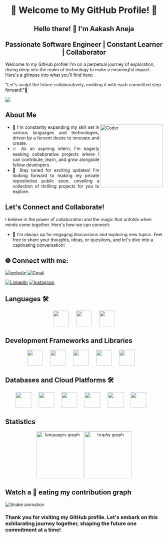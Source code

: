 <h1 align='center'> 🌟 Welcome to My GitHub Profile! 🌟 </h1>

<h2 align='center'> Hello there! 👋 I'm Aakash Aneja <br><br> Passionate Software Engineer | Constant Learner | Collaborator </h2>

Welcome to my GitHub profile! I'm on a perpetual journey of exploration, diving deep into the realm of technology to make a meaningful impact. Here's a glimpse into what you'll find here:

"Let's sculpt the future collaboratively, molding it with each committed step forward!"🚀

[![](https://visitcount.itsvg.in/api?id=Aakashaneja&label=Profile%20Views&color=10&icon=0&pretty=true)](https://visitcount.itsvg.in)


## About Me
<img align="right" width="200" alt="Coder" src='https://user-images.githubusercontent.com/74038190/212748830-4c709398-a386-4761-84d7-9e10b98fbe6e.gif'></img>
- <div style="text-align: justify">🌟 I'm constantly expanding my skill set in various languages and technologies, driven by a fervent desire to innovate and create.</div>
- <div style="text-align: justify">🔥 As an aspiring intern, I'm eagerly seeking collaborative projects where I can contribute, learn, and grow alongside fellow developers.</div>
- <div style="text-align: justify">🚀 Stay tuned for exciting updates! I'm looking forward to making my private repositories public soon, unveiling a collection of thrilling projects for you to explore.</div>


## Let's Connect and Collaborate!

I believe in the power of collaboration and the magic that unfolds when minds come together. Here's how we can connect:

- 💬 I'm always up for engaging discussions and exploring new topics. Feel free to share your thoughts, ideas, or questions, and let's dive into a captivating conversation!


## 🌐 Connect with me:
[![website](https://img.shields.io/badge/My%20Website-%231769ff.svg?logo=minutemailer&logoColor=white)]()
[![Gmail](https://img.shields.io/badge/Mail%20Me-%23EA4335.svg?logo=gmail&logoColor=white)](mailto:er.Aakashaneja07@gmail.com)

[![LinkedIn](https://img.shields.io/badge/LinkedIn-%230077B5.svg?logo=linkedin&logoColor=white)](https://www.linkedin.com/in/aakashaneja/)
[![Instagram](https://img.shields.io/badge/Instagram-%23E4405F.svg?logo=Instagram&logoColor=white)](https://www.instagram.com/aakashxaneja/)


## Languages 🛠 
<div align="center">
	<img src="https://cdn.jsdelivr.net/gh/devicons/devicon@latest/icons/python/python-original-wordmark.svg" height="50" />&nbsp;&nbsp;&nbsp;&nbsp;&nbsp;
	<img src="https://cdn.jsdelivr.net/gh/devicons/devicon@latest/icons/cplusplus/cplusplus-plain.svg" height="50"/>&nbsp;&nbsp;&nbsp;&nbsp;&nbsp;
	<img src="https://cdn.jsdelivr.net/gh/devicons/devicon@latest/icons/csharp/csharp-plain.svg" height="50"/>
</div>

## Development Frameworks and Libraries
<div align="center">
	<img src="https://cdn.jsdelivr.net/gh/devicons/devicon@latest/icons/fastapi/fastapi-original.svg" height="50"/>&nbsp;&nbsp;&nbsp;&nbsp;&nbsp;
	<img src="https://cdn.jsdelivr.net/gh/devicons/devicon@latest/icons/django/django-plain-wordmark.svg" height="50"/>&nbsp;&nbsp;&nbsp;&nbsp;&nbsp;
	<img src="https://cdn.jsdelivr.net/gh/devicons/devicon@latest/icons/html5/html5-original-wordmark.svg" height="50"/>&nbsp;&nbsp;&nbsp;&nbsp;&nbsp;
	<img src="https://cdn.jsdelivr.net/gh/devicons/devicon@latest/icons/css3/css3-original-wordmark.svg" height="50"/>&nbsp;&nbsp;&nbsp;&nbsp;&nbsp;
        <img src="https://cdn.jsdelivr.net/gh/devicons/devicon@latest/icons/dot-net/dot-net-plain-wordmark.svg" height="50" />&nbsp;&nbsp;&nbsp;&nbsp;&nbsp;
</div>


## Databases and Cloud Platforms 🛠 
<div align="center">
	<img src="https://cdn.jsdelivr.net/gh/devicons/devicon@latest/icons/mysql/mysql-original-wordmark.svg" height="50"/>&nbsp;&nbsp;&nbsp;&nbsp;&nbsp;
	<img src="https://cdn.jsdelivr.net/gh/devicons/devicon@latest/icons/sqlite/sqlite-original.svg" height="50"/>&nbsp;&nbsp;&nbsp;&nbsp;&nbsp;
	<img src="https://cdn.jsdelivr.net/gh/devicons/devicon@latest/icons/mongodb/mongodb-original.svg" height="50"/>&nbsp;&nbsp;&nbsp;&nbsp;&nbsp;
        <img src="https://cdn.jsdelivr.net/gh/devicons/devicon@latest/icons/elasticsearch/elasticsearch-plain-wordmark.svg" height="50"/>&nbsp;&nbsp;&nbsp;&nbsp;&nbsp;
	<img src="https://cdn.jsdelivr.net/gh/devicons/devicon@latest/icons/azure/azure-original.svg" height="50"/>&nbsp;&nbsp;&nbsp;&nbsp;&nbsp;
	<img src="https://cdn.jsdelivr.net/gh/devicons/devicon@latest/icons/googlecloud/googlecloud-original.svg" height="50"/>&nbsp;&nbsp;&nbsp;&nbsp;&nbsp;
</div>

## Statistics
<div align="center">
  <img src="https://github-readme-stats.vercel.app/api/top-langs?username=Aakashaneja&locale=en&hide_title=false&layout=compact&card_width=320&langs_count=5&theme=dracula&hide_border=false&order=2" height="150" alt="languages graph"  />
  <img src="https://github-profile-trophy.vercel.app?username=Aakashaneja&theme=dracula&column=-1&row=1&margin-w=8&margin-h=8&no-bg=false&no-frame=false&order=4" height="150" alt="trophy graph"  />
</div>


## Watch a 🐍 eating my contribution graph
<img src="https://raw.githubusercontent.com/Aakashaneja/Aakashaneja/output/snake.svg" alt="Snake animation" align="center"/>


### Thank you for visiting my GitHub profile. Let's embark on this exhilarating journey together, shaping the future one commitment at a time!


